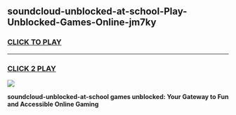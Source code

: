 
## soundcloud-unblocked-at-school-Play-Unblocked-Games-Online-jm7ky
<h3>
<a href="https://premium76.site?title=soundcloud-unblocked-at-school&ref=25A">CLICK TO PLAY</a></h3>
<hr>

<h3>
<a href="https://premium76.site?title=soundcloud-unblocked-at-school&ref=25A">CLICK 2 PLAY</a>
  
</h3>

<a href="https://premium76.site?title=soundcloud-unblocked-at-school&ref=25A"><img src="https://clearcache.store/games.png"></a>


**soundcloud-unblocked-at-school games unblocked: Your Gateway to Fun and Accessible Online Gaming**
